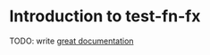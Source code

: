 # Introduction to test-fn-fx

TODO: write [great documentation](http://jacobian.org/writing/what-to-write/)
